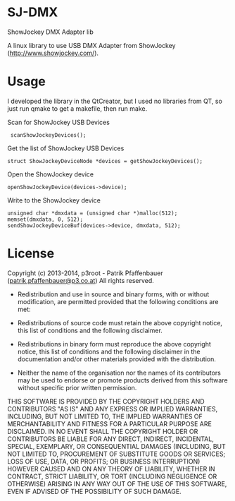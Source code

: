SJ-DMX
======

ShowJockey DMX Adapter lib

A linux library to use USB DMX Adapter from ShowJockey (http://www.showjockey.com/).


Usage
=====

I developed the library in the QtCreator, but I used no libraries from QT, so just run qmake to get a makefile, then run 
make.

Scan for ShowJockey USB Devices
```
 scanShowJockeyDevices();
```

Get the list of ShowJockey USB Devices
```
struct ShowJockeyDeviceNode *devices = getShowJockeyDevices();
```

Open the ShowJockey device
```
openShowJockeyDevice(devices->device);
```

Write to the ShowJockey device
```
unsigned char *dmxdata = (unsigned char *)malloc(512);
memset(dmxdata, 0, 512);
sendShowJockeyDeviceBuf(devices->device, dmxdata, 512);
```

License
=======


Copyright (c) 2013-2014, p3root - Patrik Pfaffenbauer (patrik.pfaffenbauer@p3.co.at)
All rights reserved.

 *  Redistribution and use in source and binary forms, with or without modification,
    are permitted provided that the following conditions are met:
 
 *  Redistributions of source code must retain the above copyright notice, this
    list of conditions and the following disclaimer.

 *  Redistributions in binary form must reproduce the above copyright notice, this
    list of conditions and the following disclaimer in the documentation and/or
    other materials provided with the distribution.
 
 *  Neither the name of the organisation nor the names of its
    contributors may be used to endorse or promote products derived from
    this software without specific prior written permission.
 
THIS SOFTWARE IS PROVIDED BY THE COPYRIGHT HOLDERS AND CONTRIBUTORS "AS IS" AND
ANY EXPRESS OR IMPLIED WARRANTIES, INCLUDING, BUT NOT LIMITED TO, THE IMPLIED
WARRANTIES OF MERCHANTABILITY AND FITNESS FOR A PARTICULAR PURPOSE ARE
DISCLAIMED. IN NO EVENT SHALL THE COPYRIGHT HOLDER OR CONTRIBUTORS BE LIABLE FOR
ANY DIRECT, INDIRECT, INCIDENTAL, SPECIAL, EXEMPLARY, OR CONSEQUENTIAL DAMAGES
(INCLUDING, BUT NOT LIMITED TO, PROCUREMENT OF SUBSTITUTE GOODS OR SERVICES;
LOSS OF USE, DATA, OR PROFITS; OR BUSINESS INTERRUPTION) HOWEVER CAUSED AND ON
ANY THEORY OF LIABILITY, WHETHER IN CONTRACT, STRICT LIABILITY, OR TORT
(INCLUDING NEGLIGENCE OR OTHERWISE) ARISING IN ANY WAY OUT OF THE USE OF THIS
SOFTWARE, EVEN IF ADVISED OF THE POSSIBILITY OF SUCH DAMAGE.
 
